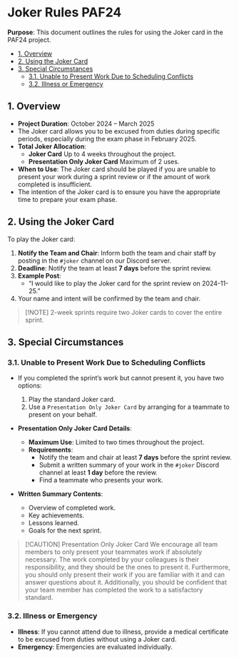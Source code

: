 # Joker Rules PAF24

**Purpose**: This document outlines the rules for using the Joker card in the PAF24 project.

- [1. Overview](#1-overview)
- [2. Using the Joker Card](#2-using-the-joker-card)
- [3. Special Circumstances](#3-special-circumstances)
  - [3.1. Unable to Present Work Due to Scheduling Conflicts](#31-unable-to-present-work-due-to-scheduling-conflicts)
  - [3.2. Illness or Emergency](#32-illness-or-emergency)

## 1. Overview

- **Project Duration**: October 2024 – March 2025
- The Joker card allows you to be excused from duties during specific periods, especially during the exam phase in February 2025.
- **Total Joker Allocation**:
  - **Joker Card** Up to 4 weeks throughout the project.
  - **Presentation Only Joker Card** Maximum of 2 uses.
- **When to Use**: The Joker card should be played if you are unable to present your work during a sprint review or if the amount of work completed is insufficient.
- The intention of the Joker card is to ensure you have the appropriate time to prepare your exam phase.

## 2. Using the Joker Card

To play the Joker card:

1. **Notify the Team and Chair**: Inform both the team and chair staff by posting in the `#joker` channel on our Discord server.
2. **Deadline**: Notify the team at least **7 days** before the sprint review.
3. **Example Post**:
   - “I would like to play the Joker card for the sprint review on 2024-11-25.”
4. Your name and intent will be confirmed by the team and chair.

> [!NOTE] 2-week sprints require two Joker cards to cover the entire sprint.

## 3. Special Circumstances

### 3.1. Unable to Present Work Due to Scheduling Conflicts

- If you completed the sprint’s work but cannot present it, you have two options:
  1. Play the standard Joker card.
  2. Use a `Presentation Only Joker Card` by arranging for a teammate to present on your behalf.

- **Presentation Only Joker Card Details**:
  - **Maximum Use**: Limited to two times throughout the project.
  - **Requirements**:
    - Notify the team and chair at least **7 days** before the sprint review.
    - Submit a written summary of your work in the `#joker` Discord channel at least **1 day** before the review.
    - Find a teammate who presents your work.

- **Written Summary Contents**:
  - Overview of completed work.
  - Key achievements.
  - Lessons learned.
  - Goals for the next sprint.

> [!CAUTION] Presentation Only Joker Card
> We encourage all team members to only present your teammates work if absolutely necessary.
> The work completed by your colleagues is their responsibility, and they should be the ones to present it.
> Furthermore, you should only present their work if you are familiar with it and can answer questions about it.
> Additionally, you should be confident that your team member has completed the work to a satisfactory standard.

### 3.2. Illness or Emergency

- **Illness**: If you cannot attend due to illness, provide a medical certificate to be excused from duties without using a Joker card.
- **Emergency**: Emergencies are evaluated individually.
